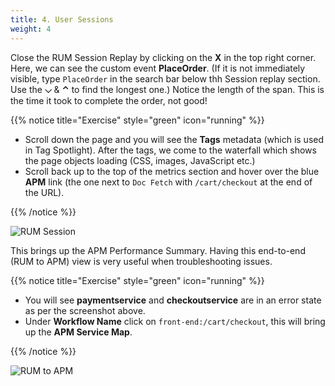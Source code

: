 ```yaml
---
title: 4. User Sessions
weight: 4
---
```


Close the RUM Session Replay by clicking on the **X** in the top right corner. Here, we can see the custom event **PlaceOrder**. (If it is not immediately visible, type `PlaceOrder` in the search bar below thh Session replay section. Use the **⌵** & **⌃**  to find the longest one.) Notice the length of the span. This is the time it took to complete the order, not good!

{{% notice title="Exercise" style="green" icon="running" %}}

* Scroll down the page and you will see the **Tags** metadata (which is used in Tag Spotlight). After the tags, we come to the waterfall which shows the page objects loading (CSS, images, JavaScript etc.)
* Scroll back up to the top of the metrics section and hover over the blue **APM** link (the one next to `Doc Fetch` with `/cart/checkout` at the end of the URL).

{{% /notice %}}

![RUM Session](../images/rum-waterfall.png)

This brings up the APM Performance Summary. Having this end-to-end (RUM to APM) view is very useful when troubleshooting issues.

{{% notice title="Exercise" style="green" icon="running" %}}

* You will see **paymentservice** and **checkoutservice** are in an error state as per the screenshot above.
* Under **Workflow Name** click on `front-end:/cart/checkout`, this will bring up the **APM Service Map**.

{{% /notice %}}

![RUM to APM](../images/rum-to-apm.png)
